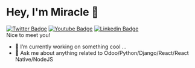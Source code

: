 # Hey, I'm Miracle 👋

[![Twitter Badge](https://img.shields.io/badge/-@miracleaayodele-1ca0f1?style=flat-square&labelColor=1ca0f1&logo=twitter&logoColor=white&link=https://twitter.com/miracleaayodele)](https://twitter.com/miracleaayodele) [![Youtube Badge](https://img.shields.io/badge/-Miracle_Ayodele-FF0000?style=flat-square&logo=Youtube&logoColor=white&link=https://www.youtube.com/@miracleayodele/)](https://www.youtube.com/@miracleayodele/)  [![Linkedin Badge](https://img.shields.io/badge/-Miracle_Ayodele-blue?style=flat-square&logo=Linkedin&logoColor=white&link=https://www.linkedin.com/in/miracleayodele/)](https://www.linkedin.com/in/miracleayodele/)  
Nice to meet you! 

- 🔭 I’m currently working on something cool ...
- 💬 Ask me about anything related to Odoo/Python/Django/React/React Native/NodeJS


<!--
**iammiracle/iammiracle** is a ✨ _special_ ✨ repository because its `README.md` (this file) appears on your GitHub profile.

Here are some ideas to get you started:

- 🔭 I’m currently working on something cool ...
- 🌱 I’m currently learning Cloud Computing ...
- 👯 I’m looking to collaborate on ...
- 🤔 I’m looking for help with ...
- 💬 Ask me about anything related to Odoo/Python/Django/React/React Native/NodeJS...
- 📫 How to reach me: ...
- ⚡ Fun fact: ...
-->

